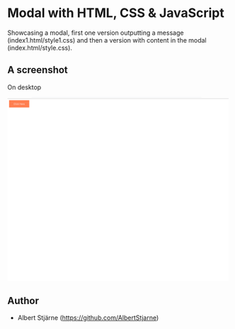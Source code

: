 # Modal with HTML, CSS & JavaScript

Showcasing a modal, first one version outputting a message (index1.html/style1.css) and then a version with content in the modal (index.html/style.css).


## A screenshot

On desktop

<img src="desktop.gif" width=500>


## Author
* Albert Stjärne (https://github.com/AlbertStjarne)